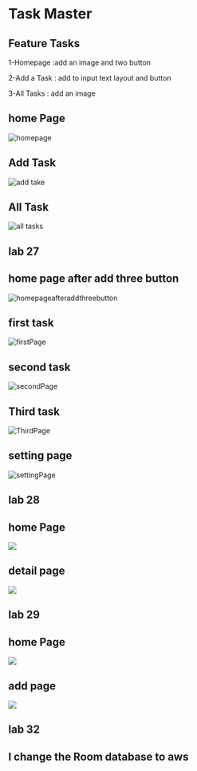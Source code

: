 # Task Master

## Feature Tasks

1-Homepage :add an image and two button

2-Add a Task : add to input text layout and button

3-All Tasks : add an image 



## home Page

![homepage](screenshots/homepage.png)

## Add Task

![add take](screenshots/addtask.png)

## All Task

![all tasks](screenshots/alltask.png)

## lab 27

## home page after add three button

![homepageafteraddthreebutton](screenshots/homepageAfteraddthreeButton.png)

## first task

![firstPage](screenshots/firstTasks.png)

## second task

![secondPage](screenshots/secondTasks.png)

## Third task

![ThirdPage](screenshots/thirdTask.png)

## setting page

![settingPage](screenshots/settingPage.ong.png)

## lab 28

## home Page

![](screenshots/homepageRecyclerview.png)

## detail page

![](screenshots/detailPageAfterclick.png)

## lab 29

## home Page

![](screenshots/homepageclass29.png)

## add page

![](screenshots/addtaskclass29.png)

## lab 32

## I change the Room database to aws 